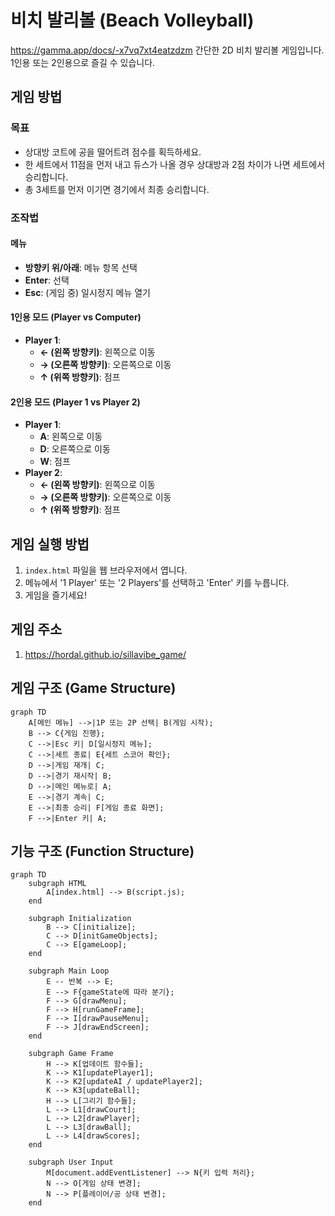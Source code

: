 # 비치 발리볼 (Beach Volleyball)
https://gamma.app/docs/-x7vq7xt4eatzdzm
간단한 2D 비치 발리볼 게임입니다. 1인용 또는 2인용으로 즐길 수 있습니다.

## 게임 방법

### 목표
- 상대방 코트에 공을 떨어트려 점수를 획득하세요.
- 한 세트에서 11점을 먼저 내고 듀스가 나올 경우 상대방과 2점 차이가 나면 세트에서 승리합니다.
- 총 3세트를 먼저 이기면 경기에서 최종 승리합니다.

### 조작법

#### 메뉴
- **방향키 위/아래**: 메뉴 항목 선택
- **Enter**: 선택
- **Esc**: (게임 중) 일시정지 메뉴 열기

#### 1인용 모드 (Player vs Computer)
- **Player 1**:
    - **← (왼쪽 방향키)**: 왼쪽으로 이동
    - **→ (오른쪽 방향키)**: 오른쪽으로 이동
    - **↑ (위쪽 방향키)**: 점프

#### 2인용 모드 (Player 1 vs Player 2)
- **Player 1**:
    - **A**: 왼쪽으로 이동
    - **D**: 오른쪽으로 이동
    - **W**: 점프
- **Player 2**:
    - **← (왼쪽 방향키)**: 왼쪽으로 이동
    - **→ (오른쪽 방향키)**: 오른쪽으로 이동
    - **↑ (위쪽 방향키)**: 점프

## 게임 실행 방법
1.  `index.html` 파일을 웹 브라우저에서 엽니다.
2.  메뉴에서 '1 Player' 또는 '2 Players'를 선택하고 'Enter' 키를 누릅니다.
3.  게임을 즐기세요!

## 게임 주소
1. https://hordal.github.io/sillavibe_game/
## 게임 구조 (Game Structure)

```mermaid
graph TD
    A[메인 메뉴] -->|1P 또는 2P 선택| B(게임 시작);
    B --> C{게임 진행};
    C -->|Esc 키| D[일시정지 메뉴];
    C -->|세트 종료| E{세트 스코어 확인};
    D -->|게임 재개| C;
    D -->|경기 재시작| B;
    D -->|메인 메뉴로| A;
    E -->|경기 계속| C;
    E -->|최종 승리| F[게임 종료 화면];
    F -->|Enter 키| A;
```

## 기능 구조 (Function Structure)

```mermaid
graph TD
    subgraph HTML
        A[index.html] --> B(script.js);
    end

    subgraph Initialization
        B --> C[initialize];
        C --> D[initGameObjects];
        C --> E[gameLoop];
    end

    subgraph Main Loop
        E -- 반복 --> E;
        E --> F{gameState에 따라 분기};
        F --> G[drawMenu];
        F --> H[runGameFrame];
        F --> I[drawPauseMenu];
        F --> J[drawEndScreen];
    end

    subgraph Game Frame
        H --> K[업데이트 함수들];
        K --> K1[updatePlayer1];
        K --> K2[updateAI / updatePlayer2];
        K --> K3[updateBall];
        H --> L[그리기 함수들];
        L --> L1[drawCourt];
        L --> L2[drawPlayer];
        L --> L3[drawBall];
        L --> L4[drawScores];
    end

    subgraph User Input
        M[document.addEventListener] --> N{키 입력 처리};
        N --> O[게임 상태 변경];
        N --> P[플레이어/공 상태 변경];
    end
```

